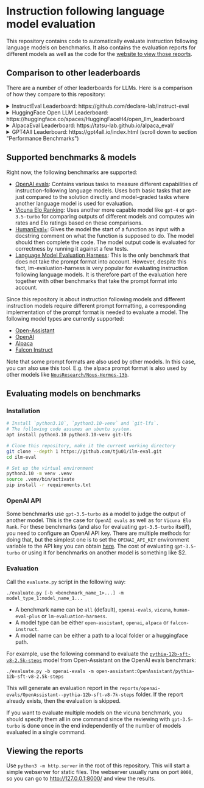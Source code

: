 # Instruction following language model evaluation

This repository contains code to automatically evaluate instruction following language models on benchmarks.
It also contains the evaluation reports for different models as well as the code for the [website to view those reports](https://tju01.github.io/ilm-eval/).

## Comparison to other leaderboards

There are a number of other leaderboards for LLMs. Here is a comparison of how they compare to this repository:
<details>
<summary>InstructEval Leaderboard: https://github.com/declare-lab/instruct-eval</summary>

- Both repositories focus on evaluating instruction following LLMs.
- However, InstructEval uses 3-shot for some of the benchmarks and 0-shot for some others. Even in the cases where 0-shot is used, the model-specific prompt format is never used. By comparison, ilm-eval focuses _only_ on 0-shot evaluation and uses the model-specific prompt format in most cases (except one) because this is how the models will be used in the end.
- This repository (ilm-eval) stores the model outputs for many of the benchmarks so that one can also inspect them on the website in addition to only looking at the numbers.
- The benchmarks that are used are different.
- The InstructEval leaderboard currently contains way more models.
</details>

<details>
<summary>HuggingFace Open LLM Leaderboard: https://huggingface.co/spaces/HuggingFaceH4/open_llm_leaderboard</summary>

- HF Open LLM Leaderboard is not specifically focused on instruction following language models. The main thing that matters for instruction following LLMs is 0-shot performance and the only task that is evaluated with 0-shot there is TruthfulQA which is very limited.
- More recently, HF Open LLM Leaderboard added human & GPT-4 evaluations which _does_ evaluate the instruction following capabilities. The GPT-4 evaluation is esentially what [Vicuna](https://lmsys.org/blog/2023-03-30-vicuna/) introduced. This repository (ilm-eval) also contains this vicuna benchmark, though currently only with GPT-3.5 because I still don't have access to GPT-4.
- The HF Open LLM Leaderboard contains way more models, but less benchmarks.
- While one part of their leaderboard uses [lm-evaluation-harness](https://github.com/EleutherAI/lm-evaluation-harness) and the evaluation [seems to be straightforward](https://huggingface.co/spaces/HuggingFaceH4/open_llm_leaderboard/discussions/60), the GPT-4 evaluation code doesn't seem to be open source at the moment.
- The model outputs are not stored on the HF Open LLM Leaderboard. By comparison, ilm-eval also stores model outputs for most benchmarks (except lm-evaluation-harness) and they can be viewed [on the website](https://tju01.github.io/ilm-eval/) in addition to just the resulting numbers.
</details>

<details>
<summary>AlpacaEval Leaderboard: https://tatsu-lab.github.io/alpaca_eval/</summary>

- This leaderboard is limited to automatic evaluation using GPT-4 and Anthropic Claude. This kind of evaluation has been shown to be subject to very simple biases (e.g. simply preferring longer answers) and it tends to overestimate the capabilities of smaller models.
- Nevertheless, this kind of benchmark can be _part_ of a useful evaluation. This is also why ilm-eval also contains this type of benchmark, but combines it with other benchmarks.
- On the [ilm-eval website](https://tju01.github.io/ilm-eval/), in addition to the resulting Elo Rankings, the model outputs can also be viewed and one can filter for things like only viewing the prompts where one specific model won against another specific model.
- The AlpacaEval Leaderboard currently contains way more models.
</details>

<details>
<summary>GPT4All Leaderboard: https://gpt4all.io/index.html (scroll down to section "Performance Benchmarks")</summary>

- This leaderboard uses [lm-evaluation-harness](https://github.com/EleutherAI/lm-evaluation-harness), selects 7 tasks and averages the 0-shot performance of a model on those tasks.
- While 0-shot performance is already one important aspect to evaluate instruction following LLMs, this leaderboard does not use the model-specific prompt/conversation format that the models have been finetuned with.
- It is also limited to benchmarks where the solution can be checked in a simple way like checking whether the output is exactly the same as the solution or doing just some simple post-processing of the model output. It does not use another model to evaluate the model and it does not contain other programmatic benchmarks.
- The results can still be useful, but they should not be everything. This is why ilm-eval also uses [lm-evaluation-harness](https://github.com/EleutherAI/lm-evaluation-harness) in the exact same way so that the results are comparable, but combines the results with other benchmarks that use the model-specific prompt format and either use another model for evaluation (like the [Vicuna Elo Rank](https://lmsys.org/blog/2023-03-30-vicuna) or some parts of [OpenAI evals](https://github.com/openai/evals)) or are programmatic like [HumanEval+](https://github.com/evalplus/evalplus).
- In addition, for these other benchmarks, ilm-eval also stores the model outputs so that they can be viewed [on the website](https://tju01.github.io/ilm-eval/).
</details>

## Supported benchmarks & models

Right now, the following benchmarks are supported:
- [OpenAI evals](https://github.com/openai/evals): Contains various tasks to measure different capabilities of instruction-following language models. Uses both basic tasks that are just compared to the solution directly and model-graded tasks where another language model is used for evaluation.
- [Vicuna Elo Ranking](https://lmsys.org/blog/2023-03-30-vicuna): Uses another more capable model like `gpt-4` or `gpt-3.5-turbo` for comparing outputs of different models and computes win rates and Elo ratings based on these comparisons.
- [HumanEval+](https://github.com/evalplus/evalplus): Gives the model the start of a function as input with a docstring comment on what the function is supposed to do. The model should then complete the code. The model output code is evaluated for correctness by running it against a few tests.
- [Language Model Evaluation Harness](https://github.com/EleutherAI/lm-evaluation-harness): This is the only benchmark that does not take the prompt format into account. However, despite this fact, lm-evaluation-harness is very popular for evaluating instruction following language models. It is therefore part of the evaluation here together with other benchmarks that take the prompt format into account.

Since this repository is about instruction following models and different instruction models require different prompt formatting, a corresponding implementation of the prompt format is needed to evaluate a model. The following model types are currently supported:
- [Open-Assistant](https://open-assistant.io)
- [OpenAI](https://platform.openai.com/docs/models)
- [Alpaca](https://crfm.stanford.edu/2023/03/13/alpaca.html)
- [Falcon Instruct](https://huggingface.co/tiiuae)

Note that some prompt formats are also used by other models. In this case, you can also use this tool. E.g. the alpaca prompt format is also used by other models like [`NousResearch/Nous-Hermes-13b`](https://huggingface.co/NousResearch/Nous-Hermes-13b).

## Evaluating models on benchmarks

### Installation

```bash
# Install `python3.10`, `python3.10-venv` and `git-lfs`.
# The following code assumes an ubuntu system.
apt install python3.10 python3.10-venv git-lfs

# Clone this repository, make it the current working directory
git clone --depth 1 https://github.com/tju01/ilm-eval.git
cd ilm-eval

# Set up the virtual environment
python3.10 -m venv .venv
source .venv/bin/activate
pip install -r requirements.txt
```

### OpenAI API

Some benchmarks use `gpt-3.5-turbo` as a model to judge the output of another model. This is the case for `OpenAI evals` as well as for `Vicuna Elo Rank`.
For these benchmarks (and also for evaluating `gpt-3.5-turbo` itself), you need to configure an OpenAI API key.
There are multiple methods for doing that, but the simplest one is to set the `OPENAI_API_KEY` environment variable to the API key you can obtain [here](https://platform.openai.com/account/api-keys). 
The cost of evaluating `gpt-3.5-turbo` or using it for benchmarks on another model is something like $2.

### Evaluation

Call the `evaluate.py` script in the following way:
```
./evaluate.py [-b <benchmark_name_1>...] -m model_type_1:model_name_1...
````
- A benchmark name can be `all` (default), `openai-evals`, `vicuna`, `human-eval-plus` or `lm-evaluation-harness`.
- A model type can be either `open-assistant`, `openai`, `alpaca` or `falcon-instruct`.
- A model name can be either a path to a local folder or a huggingface path.

For example, use the following command to evaluate the [`pythia-12b-sft-v8-2.5k-steps`](https://huggingface.co/OpenAssistant/pythia-12b-sft-v8-2.5k-steps) model from Open-Assistant on the OpenAI evals benchmark:
```
./evaluate.py -b openai-evals -m open-assistant:OpenAssistant/pythia-12b-sft-v8-2.5k-steps
```
This will generate an evaluation report in the `reports/openai-evals/OpenAssistant--pythia-12b-sft-v8-7k-steps` folder.
If the report already exists, then the evaluation is skipped.

If you want to evaluate multiple models on the vicuna benchmark, you should specify them all in one command since the reviewing with `gpt-3.5-turbo` is done once in the end independently of the number of models evaluated in a single command.

## Viewing the reports

Use `python3 -m http.server` in the root of this repository.
This will start a simple webserver for static files.
The webserver usually runs on port `8000`, so you can go to http://127.0.0.1:8000/ and view the results.
